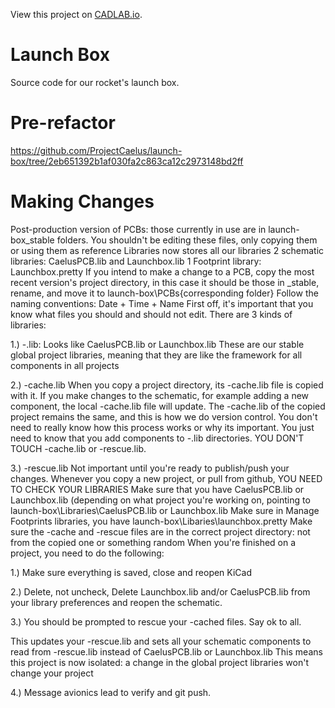 View this project on [CADLAB.io](https://cadlab.io/project/25442). 

# Launch Box
Source code for our rocket's launch box.

# Pre-refactor
https://github.com/ProjectCaelus/launch-box/tree/2eb651392b1af030fa2c863ca12c2973148bd2ff

# Making Changes
Post-production version of PCBs: those currently in use are in launch-box\_stable folders. You shouldn't be editing these files, only copying them or using them as reference
Libraries now stores all our libraries
2 schematic libraries: CaelusPCB.lib and Launchbox.lib
1 Footprint library: Launchbox.pretty
If you intend to make a change to a PCB, copy the most recent version's project directory, in this case it should be those in _stable, rename, and move it to launch-box\PCBs\{corresponding folder}
Follow the naming conventions: Date + Time + Name
First off, it's important that you know what files you should and should not edit.
There are 3 kinds of libraries:

1.) -.lib: Looks like CaelusPCB.lib or Launchbox.lib
These are our stable global project libraries, meaning that they are like the framework for all components in all projects

2.) -cache.lib
When you copy a project directory, its -cache.lib file is copied with it. If you make changes to the schematic, for example adding a new component, the local -cache.lib file will update. The -cache.lib of the copied project remains the same, and this is how we do version control.
You don't need to really know how this process works or why its important. You just need to know that you add components to -.lib directories. YOU DON'T TOUCH -cache.lib or -rescue.lib.

3.) -rescue.lib
Not important until you're ready to publish/push your changes.
Whenever you copy a new project, or pull from github, YOU NEED TO CHECK YOUR LIBRARIES
Make sure that you have CaelusPCB.lib or Launchbox.lib (depending on what project you're working on, pointing to launch-box\Libraries\CaelusPCB.lib or Launchbox.lib
Make sure in Manage Footprints libraries, you have launch-box\Libaries\launchbox.pretty
Make sure the -cache and -rescue files are in the correct project directory: not from the copied one or something random
When you're finished on a project, you need to do the following:

1.) Make sure everything is saved, close and reopen KiCad

2.) Delete, not uncheck, Delete Launchbox.lib and/or CaelusPCB.lib from your library preferences and reopen the schematic.

3.) You should be prompted to rescue your -cached files. Say ok to all.

  This updates your -rescue.lib and sets all your schematic components to read from -rescue.lib instead of CaelusPCB.lib or Launchbox.lib
  This means this project is now isolated: a change in the global project libraries won't change your project

4.) Message avionics lead to verify and git push.
